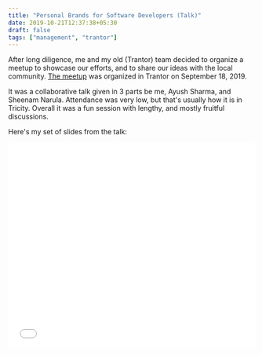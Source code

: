 ```yaml
---
title: "Personal Brands for Software Developers (Talk)"
date: 2019-10-21T12:37:38+05:30
draft: false
tags: ["management", "trantor"]
---
```


After long diligence, me and my old (Trantor) team decided to organize a meetup
to showcase our efforts, and to share our ideas with the local community. [The
meetup](https://www.meetup.com/Chandigarh-Programmers-Club/events/263862634/)
was organized in Trantor on September 18, 2019.

It was a collaborative talk given in 3 parts be me, Ayush Sharma, and Sheenam
Narula. Attendance was very low, but that's usually how it is in Tricity.
Overall it was a fun session with lengthy, and mostly fruitful discussions.

Here's my set of slides from the talk:

<iframe
  src="//slides.com/channikhabra/personal-brands-for-software-developers/embed?style=light"
  width="100%"
  height="420"
  scrolling="no"
  frameborder="0"
  webkitallowfullscreen
  mozallowfullscreen
  allowfullscreen
></iframe>
